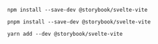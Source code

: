 ```shell renderer="svelte" language="js" packageManager="npm"
npm install --save-dev @storybook/svelte-vite
```

```shell renderer="svelte" language="js" packageManager="pnpm"
pnpm install --save-dev @storybook/svelte-vite
```

```shell renderer="svelte" language="js" packageManager="yarn"
yarn add --dev @storybook/svelte-vite
```

